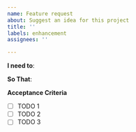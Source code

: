 ```yaml
---
name: Feature request
about: Suggest an idea for this project
title: ''
labels: enhancement
assignees: ''

---
```


**I need to**:

**So That**:

**Acceptance Criteria**

- [ ] TODO 1
- [ ] TODO 2
- [ ] TODO 3
